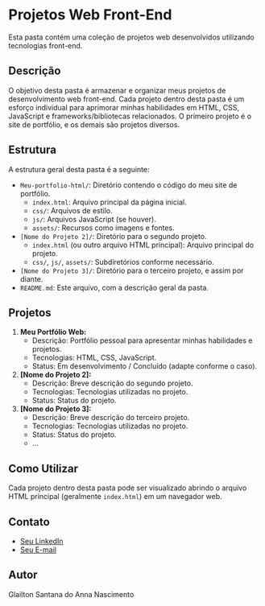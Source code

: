 # Projetos Web Front-End

Esta pasta contém uma coleção de projetos web desenvolvidos utilizando tecnologias front-end.

## Descrição

O objetivo desta pasta é armazenar e organizar meus projetos de desenvolvimento web front-end. Cada projeto dentro desta pasta é um esforço individual para aprimorar minhas habilidades em HTML, CSS, JavaScript e frameworks/bibliotecas relacionados. O primeiro projeto é o site de portfólio, e os demais são projetos diversos.

## Estrutura

A estrutura geral desta pasta é a seguinte:

* `Meu-portfolio-html/`: Diretório contendo o código do meu site de portfólio.
    * `index.html`: Arquivo principal da página inicial.
    * `css/`: Arquivos de estilo.
    * `js/`: Arquivos JavaScript (se houver).
    * `assets/`: Recursos como imagens e fontes.
* `[Nome do Projeto 2]/`: Diretório para o segundo projeto.
    * `index.html` (ou outro arquivo HTML principal): Arquivo principal do projeto.
    * `css/`, `js/`, `assets/`: Subdiretórios conforme necessário.
* `[Nome do Projeto 3]/`: Diretório para o terceiro projeto, e assim por diante.
* `README.md`: Este arquivo, com a descrição geral da pasta.

## Projetos

1.  **Meu Portfólio Web:**
    * Descrição: Portfólio pessoal para apresentar minhas habilidades e projetos.
    * Tecnologias: HTML, CSS, JavaScript.
    * Status: Em desenvolvimento / Concluído (adapte conforme o caso).
2.  **[Nome do Projeto 2]:**
    * Descrição: Breve descrição do segundo projeto.
    * Tecnologias: Tecnologias utilizadas no projeto.
    * Status: Status do projeto.
3.  **[Nome do Projeto 3]:**
    * Descrição: Breve descrição do terceiro projeto.
    * Tecnologias: Tecnologias utilizadas no projeto.
    * Status: Status do projeto.
    * ...

## Como Utilizar

Cada projeto dentro desta pasta pode ser visualizado abrindo o arquivo HTML principal (geralmente `index.html`) em um navegador web.

## Contato

* [Seu LinkedIn](https://www.linkedin.com/in/glailton-nascimento/)
* [Seu E-mail](glailtonprogramador88@gmail.com)

## Autor

Glailton Santana do Anna Nascimento
